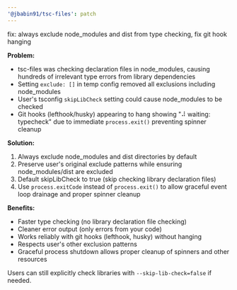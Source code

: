 ```yaml
---
'@jbabin91/tsc-files': patch
---
```


fix: always exclude node_modules and dist from type checking, fix git hook hanging

**Problem:**

- tsc-files was checking declaration files in node_modules, causing hundreds of irrelevant type errors from library dependencies
- Setting `exclude: []` in temp config removed all exclusions including node_modules
- User's tsconfig `skipLibCheck` setting could cause node_modules to be checked
- Git hooks (lefthook/husky) appearing to hang showing "⠼ waiting: typecheck" due to immediate `process.exit()` preventing spinner cleanup

**Solution:**

1. Always exclude node_modules and dist directories by default
2. Preserve user's original exclude patterns while ensuring node_modules/dist are excluded
3. Default skipLibCheck to true (skip checking library declaration files)
4. Use `process.exitCode` instead of `process.exit()` to allow graceful event loop drainage and proper spinner cleanup

**Benefits:**

- Faster type checking (no library declaration file checking)
- Cleaner error output (only errors from your code)
- Works reliably with git hooks (lefthook, husky) without hanging
- Respects user's other exclusion patterns
- Graceful process shutdown allows proper cleanup of spinners and other resources

Users can still explicitly check libraries with `--skip-lib-check=false` if needed.
